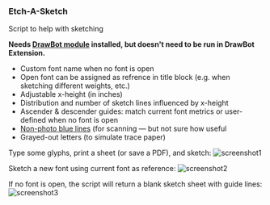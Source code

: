 ### Etch-A-Sketch
Script to help with sketching

**Needs [DrawBot module](https://github.com/typemytype/drawBotRoboFontExtension) installed, but doesn't need to be run in DrawBot Extension.**

- Custom font name when no font is open
- Open font can be assigned as refrence in title block (e.g. when sketching different weights, etc.)
- Adjustable x-height (in inches)
- Distribution and number of sketch lines influenced by x-height
- Ascender & descender guides: match current font metrics or user-defined when no font is open
- [Non-photo blue lines](https://en.wikipedia.org/wiki/Non-photo_blue) (for scanning — but not sure how useful
- Grayed-out letters (to simulate trace paper)

Type some glyphs, print a sheet (or save a PDF), and sketch:
![screenshot1](https://github.com/jtanadi/RoboFontScripts/blob/master/etch-a-sketch/Screen%20Shot%202017-09-19%20at%2011.52.56%20AM.png)

Sketch a new font using current font as reference:
![screenshot2](https://github.com/jtanadi/RoboFontScripts/blob/master/etch-a-sketch/Screen%20Shot%202017-09-19%20at%2011.55.06%20AM.png)

If no font is open, the script will return a blank sketch sheet with guide lines:
![screenshot3](https://github.com/jtanadi/RoboFontScripts/blob/master/etch-a-sketch/Screen%20Shot%202017-09-19%20at%2012.06.00%20PM.png)
